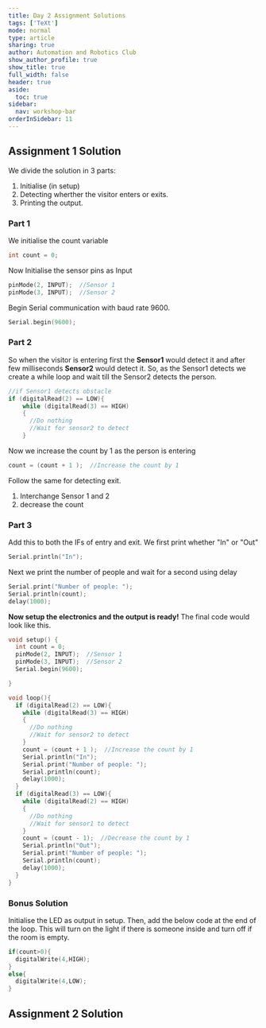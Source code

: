 ```yaml
---
title: Day 2 Assignment Solutions
tags: ['TeXt']
mode: normal
type: article
sharing: true
author: Automation and Robotics Club
show_author_profile: true
show_title: true
full_width: false
header: true
aside:
  toc: true
sidebar:
  nav: workshop-bar
orderInSidebar: 11
---
```


<TOCInline toc={props.toc} toHeading={3} asDisclosure />

## Assignment 1 Solution

We divide the solution in 3 parts:

1. Initialise (in setup)
2. Detecting wherther the visitor enters or exits.
3. Printing the output.

### Part 1

We initialise the count variable

```c++
int count = 0;
```

Now Initialise the sensor pins as Input

```c++
pinMode(2, INPUT);  //Sensor 1
pinMode(3, INPUT);  //Sensor 2
```

Begin Serial communication with baud rate 9600.

```c++
Serial.begin(9600);
```

### Part 2

So when the visitor is entering first the **Sensor1** would detect it and after few milliseconds **Sensor2** would detect it. So, as the Sensor1 detects we create a while loop and wait till the Sensor2 detects the person.

```c++
//if Sensor1 detects obstacle
if (digitalRead(2) == LOW){
    while (digitalRead(3) == HIGH)
    {
      //Do nothing
      //Wait for sensor2 to detect
    }
```

Now we increase the count by 1 as the person is entering

```c++
count = (count + 1 );  //Increase the count by 1
```

Follow the same for detecting exit.

1. Interchange Sensor 1 and 2
2. decrease the count

### Part 3

Add this to both the IFs of entry and exit.
We first print whether "In" or "Out"

```c++
Serial.println("In");
```

Next we print the number of people and wait for a second using delay

```c++
Serial.print("Number of people: ");
Serial.println(count);
delay(1000);
```

**Now setup the electronics and the output is ready!**
The final code would look like this.

```c++
void setup() {
  int count = 0;
  pinMode(2, INPUT);  //Sensor 1
  pinMode(3, INPUT);  //Sensor 2
  Serial.begin(9600);

}

void loop(){
  if (digitalRead(2) == LOW){
    while (digitalRead(3) == HIGH)
    {
      //Do nothing
      //Wait for sensor2 to detect
    }
    count = (count + 1 );  //Increase the count by 1
    Serial.println("In");
    Serial.print("Number of people: ");
    Serial.println(count);
    delay(1000);
  }
  if (digitalRead(3) == LOW){
    while (digitalRead(2) == HIGH)
    {
      //Do nothing
      //Wait for sensor1 to detect
    }
    count = (count - 1);  //Decrease the count by 1
    Serial.println("Out");
    Serial.print("Number of people: ");
    Serial.println(count);
    delay(1000);
  }
}
```

### Bonus Solution

Initialise the LED as output in setup.
Then, add the below code at the end of the loop. This will turn on the light if there is someone inside and turn off if the room is empty.

```c++
if(count>0){
  digitalWrite(4,HIGH);
}
else{
  digitalWrite(4,LOW);
}
```

## Assignment 2 Solution

<EmbedItem url='https://www.youtube.com/embed/qH9BAVQ1UXg' />
